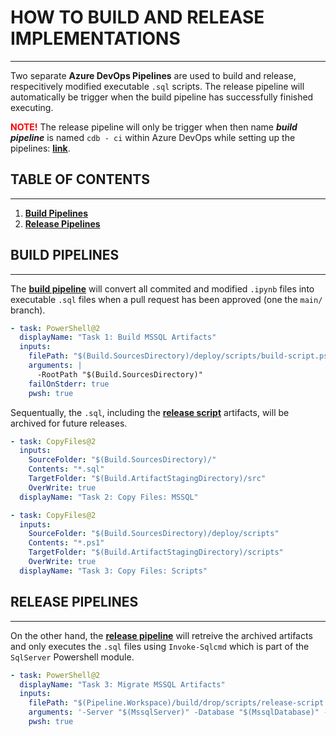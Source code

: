 # **HOW TO BUILD AND RELEASE IMPLEMENTATIONS**

---

Two separate **Azure DevOps Pipelines** are used to build and release, respecitively modified executable `.sql` scripts. The release pipeline will automatically be trigger when the build pipeline has successfully finished executing. 

<a style="color:red">**NOTE!**</a> The release pipeline will only be trigger when then name ***build pipeline*** is named `cdb - ci` within Azure DevOps while setting up the pipelines: **[link](https://docs.microsoft.com/en-us/azure/devops/pipelines/create-first-pipeline?view=azure-devops&tabs=java%2Ctfs-2018-2%2Cbrowser)**.

## **TABLE OF CONTENTS**

---

1. **[Build Pipelines](#**build-pipelines**)**
2. **[Release Pipelines](#**release-pipelines**)**


## **BUILD PIPELINES**

---

The **[build pipeline](build-pipelines.yml)** will convert all commited and modified `.ipynb` files into executable `.sql` files when a pull request has been approved (one the `main/` branch). 

```yml
- task: PowerShell@2
  displayName: "Task 1: Build MSSQL Artifacts"
  inputs:
    filePath: "$(Build.SourcesDirectory)/deploy/scripts/build-script.ps1"
    arguments: |
      -RootPath "$(Build.SourcesDirectory)"
    failOnStderr: true
    pwsh: true
```

Sequentually, the `.sql`, including the **[release script](scripts/release-script.ps1)** artifacts, will be archived for future releases.

```yml
- task: CopyFiles@2
  inputs:
    SourceFolder: "$(Build.SourcesDirectory)/"
    Contents: "*.sql"
    TargetFolder: "$(Build.ArtifactStagingDirectory)/src"
    OverWrite: true
  displayName: "Task 2: Copy Files: MSSQL"

- task: CopyFiles@2
  inputs:
    SourceFolder: "$(Build.SourcesDirectory)/deploy/scripts"
    Contents: "*.ps1"
    TargetFolder: "$(Build.ArtifactStagingDirectory)/scripts"
    OverWrite: true
  displayName: "Task 3: Copy Files: Scripts"
```

## **RELEASE PIPELINES**

---

On the other hand, the **[release pipeline](release-pipeline.yml)** will retreive the archived artifacts and only executes the `.sql` files using `Invoke-Sqlcmd` which is part of the `SqlServer` Powershell module. 

```yml
- task: PowerShell@2
  displayName: "Task 3: Migrate MSSQL Artifacts"
  inputs:
    filePath: "$(Pipeline.Workspace)/build/drop/scripts/release-script.ps1"
    arguments: '-Server "$(MssqlServer)" -Database "$(MssqlDatabase)" -RootPath "$(Pipeline.Workspace)/build/drop/src" -Password $(LoginPassword) -Username $(LoginUsername)'
    pwsh: true
```